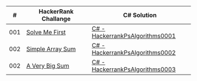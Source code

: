 |  #  | HackerRank Challange | C# Solution |
| --- | -------------------- | ----------- |
| 001 | [Solve Me First](https://www.hackerrank.com/challenges/solve-me-first/problem?isFullScreen=true) | [C# - HackerrankPsAlgorithms0001](./HackerrankPsAlgorithms0001.cs) |
| 002 | [Simple Array Sum](https://www.hackerrank.com/challenges/simple-array-sum/problem?isFullScreen=true) | [C# - HackerrankPsAlgorithms0002](./HackerrankPsAlgorithms0002.cs) |
| 002 | [A Very Big Sum](https://www.hackerrank.com/challenges/a-very-big-sum/problem?isFullScreen=true) | [C# - HackerrankPsAlgorithms0003](./HackerrankPsAlgorithms0003.cs) |
